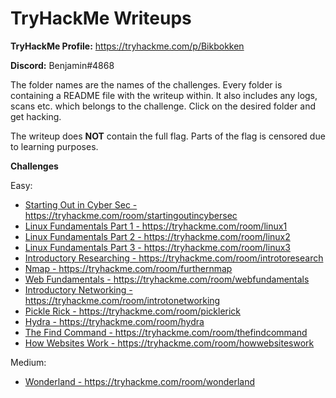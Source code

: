 # TryHackMe Writeups

**TryHackMe Profile:** https://tryhackme.com/p/Bikbokken

**Discord:** Benjamin#4868


The folder names are the names of the challenges. Every folder is containing a README file with the writeup within. It also includes any logs, scans etc. which belongs to the challenge. Click on the desired folder and get hacking.

The writeup does **NOT** contain the full flag. Parts of the flag is censored due to learning purposes.



**Challenges**

Easy:
- <a href="https://github.com/Bikbokken/TryHackMe-Writeups/tree/main/Starting-out-in-Cyber-sec">Starting Out in Cyber Sec - https://tryhackme.com/room/startingoutincybersec</a>
- <a href="https://github.com/Bikbokken/TryHackMe-Writeups/tree/main/Linux-Fundamentals-Part-1">Linux Fundamentals Part 1 - https://tryhackme.com/room/linux1</a>
- <a href="https://github.com/Bikbokken/TryHackMe-Writeups/tree/main/Linux-Fundamentals-Part-2">Linux Fundamentals Part 2 - https://tryhackme.com/room/linux2</a>
- <a href="https://github.com/Bikbokken/TryHackMe-Writeups/tree/main/Linux-Fundamentals-Part-3">Linux Fundamentals Part 3 - https://tryhackme.com/room/linux3</a>
- <a href="https://github.com/Bikbokken/TryHackMe-Writeups/tree/main/Introductory-Researching">Introductory Researching - https://tryhackme.com/room/introtoresearch</a>
- <a href="https://github.com/Bikbokken/TryHackMe-Writeups/tree/main/Nmap">Nmap - https://tryhackme.com/room/furthernmap</a>
- <a href="https://github.com/Bikbokken/TryHackMe-Writeups/tree/main/Web-Fundamentals">Web Fundamentals - https://tryhackme.com/room/webfundamentals</a>
- <a href="https://github.com/Bikbokken/TryHackMe-Writeups/tree/main/Introductory-Networking">Introductory Networking - https://tryhackme.com/room/introtonetworking</a>
- <a href="https://github.com/Bikbokken/TryHackMe-Writeups/tree/main/Pickle-Rick">Pickle Rick - https://tryhackme.com/room/picklerick</a>
- <a href="https://github.com/Bikbokken/TryHackMe-Writeups/tree/main/Hydra">Hydra - https://tryhackme.com/room/hydra</a>
- <a href="https://github.com/Bikbokken/TryHackMe-Writeups/tree/main/The-find-command">The Find Command - https://tryhackme.com/room/thefindcommand</a>
- <a href="https://github.com/Bikbokken/TryHackMe-Writeups/tree/main/How-websites.work">How Websites Work - https://tryhackme.com/room/howwebsiteswork</a>




Medium:
- <a href="https://github.com/Bikbokken/TryHackMe-Writeups/tree/main/Wonderland">Wonderland - https://tryhackme.com/room/wonderland</a>
